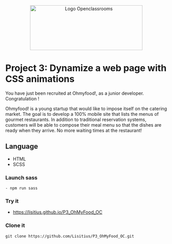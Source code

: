 <center>
<img src="https://blog.openclassrooms.com/en/wp-content/uploads/sites/4/2018/11/Blog_logo.jpg" alt="Logo Openclassrooms" width="350" height="140" style="text-align:center"/>
</center>

# Project 3: Dynamize a web page with CSS animations

You have just been recruited at Ohmyfood!, as a junior developer. Congratulation !

Ohmyfood! is a young startup that would like to impose itself on the catering market. The goal is to develop a 100% mobile site that lists the menus of gourmet restaurants. In addition to traditional reservation systems, customers will be able to compose their meal menu so that the dishes are ready when they arrive. No more waiting times at the restaurant!

## Language

- HTML
- SCSS

### Launch sass

```terminal
- npm run sass
```

### Try it

- https://lisitius.github.io/P3_OhMyFood_OC

### Clone it

```terminal
git clone https://github.com/Lisitius/P3_OhMyFood_OC.git
```

###
